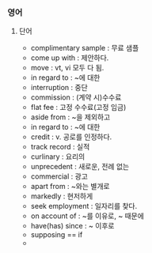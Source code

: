 ### 영어

1. 단어
   - complimentary sample : 무료 샘플
   - come up with : 제안하다.
   - move : vt, vi 모두 다 됨.
   - in regard to : ~에 대한
   - interruption : 중단
   - commission : (계약 시)수수료
   - flat fee : 고정 수수료(고정 임금)
   - aside from : ~을 제외하고
   - in regard to : ~에 대한
   - credit : v. 공로를 인정하다.
   - track record : 실적
   - curlinary : 요리의
   
   * unprecedent : 새로운, 전례 없는
   * commercial : 광고
   * apart from : ~와는 별개로
   * markedly : 현저하게
   * seek employment : 일자리를 찾다. 
   * on account of : ~를 이유로, ~ 때문에
   * have(has) since : ~ 이후로
   * supposing  == if
   *  

